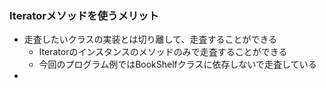 ### Iteratorメソッドを使うメリット
- 走査したいクラスの実装とは切り離して、走査することができる
    - Iteratorのインスタンスのメソッドのみで走査することができる
    - 今回のプログラム例ではBookShelfクラスに依存しないで走査している
- 